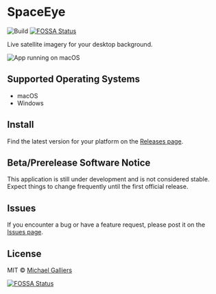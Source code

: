 # SpaceEye

![Build](https://github.com/KYDronePilot/SpaceEye/workflows/Build/badge.svg)
[![FOSSA Status](https://app.fossa.com/api/projects/git%2Bgithub.com%2FKYDronePilot%2FSpaceEye.svg?type=shield)](https://app.fossa.com/projects/git%2Bgithub.com%2FKYDronePilot%2FSpaceEye?ref=badge_shield)

Live satellite imagery for your desktop background.

![App running on macOS](docs/img/macos_menubar.jpg)

## Supported Operating Systems

- macOS
- Windows

## Install

Find the latest version for your platform on the [Releases
page](https://github.com/KYDronePilot/SpaceEye/releases).

## Beta/Prerelease Software Notice

This application is still under development and is not considered stable. Expect
things to change frequently until the first official release.

## Issues

If you encounter a bug or have a feature request, please post it on the [Issues
page](https://github.com/KYDronePilot/SpaceEye/issues).

## License

MIT © [Michael Galliers](https://github.com/KYDronePilot)


[![FOSSA Status](https://app.fossa.com/api/projects/git%2Bgithub.com%2FKYDronePilot%2FSpaceEye.svg?type=large)](https://app.fossa.com/projects/git%2Bgithub.com%2FKYDronePilot%2FSpaceEye?ref=badge_large)